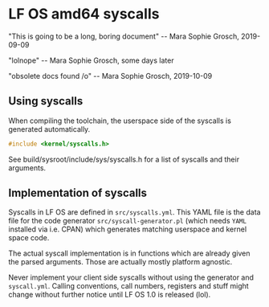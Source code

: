 # LF OS amd64 syscalls

"This is going to be a long, boring document" -- Mara Sophie Grosch, 2019-09-09

"lolnope" -- Mara Sophie Grosch, some days later

"obsolete docs found /o\" -- Mara Sophie Grosch, 2019-10-09


## Using syscalls

When compiling the toolchain, the userspace side of the syscalls is generated automatically.

```c
#include <kernel/syscalls.h>
```

See build/sysroot/include/sys/syscalls.h for a list of syscalls and their arguments.


## Implementation of syscalls

Syscalls in LF OS are defined in `src/syscalls.yml`. This YAML file is the data file for the code generator
`src/syscall-generator.pl` (which needs `YAML` installed via i.e. CPAN) which generates matching userspace
and kernel space code.

The actual syscall implementation is in functions which are already given the parsed arguments. Those are
actually mostly platform agnostic.

Never implement your client side syscalls without using the generator and `syscall.yml`. Calling conventions,
call numbers, registers and stuff might change without further notice until LF OS 1.0 is released (lol).


